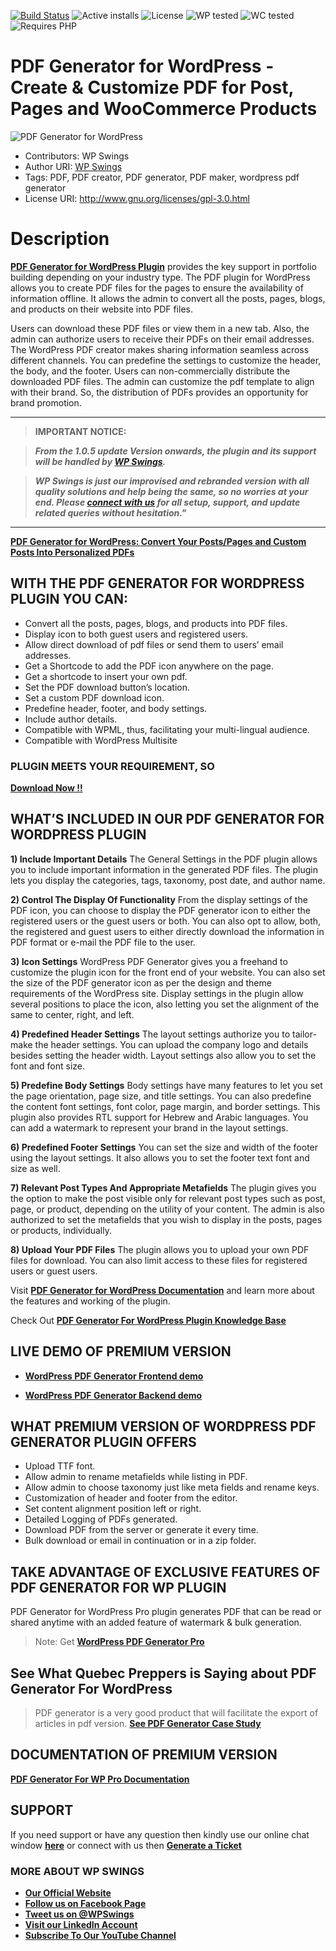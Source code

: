 [![Build Status](https://img.shields.io/travis/twbs/bootstrap/v4-dev.svg)](https://travis-ci.org/twbs/bootstrap) ![Active installs](https://img.shields.io/badge/Active-500%2B-brightgreen) ![License](https://img.shields.io/badge/License-GPLv3%20or%20later-yellowgreen) ![WP tested](https://img.shields.io/badge/WP%20tested-6.0.0-brightgreen) ![WC tested](https://img.shields.io/badge/WC%20tested-6.5.1-brightgreen) ![Requires PHP](https://img.shields.io/badge/Requires%20PHP-7.2-blue)
# PDF Generator for WordPress - Create & Customize PDF for Post, Pages and WooCommerce Products
![PDF Generator for WordPress](https://ps.w.org/pdf-generator-for-wp/assets/banner-772x250.png?rev=2672197)
* Contributors: WP Swings
* Author URI: [WP Swings](https://wpswings.com/?utm_source=wpswings-official&utm_medium=pdf-github-page&utm_campaign=site)
* Tags: PDF, PDF creator, PDF generator, PDF maker, wordpress pdf generator
* License URI: http://www.gnu.org/licenses/gpl-3.0.html 

# Description
[**PDF Generator for WordPress Plugin**](https://wordpress.org/plugins/pdf-generator-for-wp/) provides the key support in portfolio building depending on your industry type. The PDF plugin for WordPress allows you to create PDF files for the pages to ensure the availability of information offline. It allows the admin to convert all the posts, pages, blogs, and products on their website into PDF files. 

Users can download these PDF files or view them in a new tab. Also, the admin can authorize users to receive their PDFs on their email addresses. The WordPress PDF creator makes sharing information seamless across different channels. You can predefine the settings to customize the header, the body, and the footer.
Users can non-commercially distribute the downloaded PDF files. The admin can customize the pdf template to align with their brand. So, the distribution of PDFs provides an opportunity for brand promotion.

***
>**IMPORTANT NOTICE:**

>_**From the 1.0.5 update Version onwards, the plugin and its support will be handled by [**WP Swings**](https://wpswings.com/?utm_source=wpswings-official&utm_medium=pdf-github-page&utm_campaign=official).**_

>_**WP Swings is just our improvised and rebranded version with all quality solutions and help being the same, so no worries at your end. Please [**connect with us**](https://wpswings.com/contact-us/?utm_source=wpswings-pdf-contactus&utm_medium=pdf-github-page&utm_campaign=contact-us) for all setup, support, and update related queries without hesitation."**_
***

[**PDF Generator for WordPress: Convert Your Posts/Pages and Custom Posts Into Personalized PDFs**](https://www.youtube.com/watch?v=zj04gBgWX3E)

## WITH THE PDF GENERATOR FOR WORDPRESS PLUGIN YOU CAN:

- Convert all the posts, pages, blogs, and products into PDF files.
- Display icon to both guest users and registered users.
- Allow direct download of pdf files or send them to users’ email addresses. 
- Get a Shortcode to add the PDF icon anywhere on the page.
- Get a shortcode to insert your own pdf.
- Set the PDF download button’s location. 
- Set a custom PDF download icon.
- Predefine header, footer, and body settings.
- Include author details. 
- Compatible with WPML, thus, facilitating your multi-lingual audience.
- Compatible with WordPress Multisite

### PLUGIN MEETS YOUR REQUIREMENT, SO 
[**Download Now !!**](https://downloads.wordpress.org/plugin/pdf-generator-for-wp.zip) 

## WHAT’S INCLUDED IN OUR PDF GENERATOR FOR WORDPRESS PLUGIN

**1) Include Important Details**
The General Settings in the PDF plugin allows you to include important information in the generated PDF files. The plugin lets you display the categories, tags, taxonomy, post date, and author name. 

**2) Control The Display Of Functionality**
From the display settings of the PDF icon, you can choose to display the PDF generator icon to either the registered users or the guest users or both. You can also opt to allow, both, the registered and guest users to either directly download the information in PDF format or e-mail the PDF file to the user.

**3) Icon Settings**
WordPress PDF Generator gives you a freehand to customize the plugin icon for the front end of your website. You can also set the size of the PDF generator icon as per the design and theme requirements of the WordPress site. Display settings in the plugin allow several positions to place the icon, also letting you set the alignment of the same to center, right, and left.

**4) Predefined Header Settings**
The layout settings authorize you to tailor-make the header settings. You can upload the company logo and details besides setting the header width. Layout settings also allow you to set the font and font size. 

**5) Predefine Body Settings**
Body settings have many features to let you set the page orientation, page size, and title settings. You can also predefine the content font settings, font color, page margin, and border settings. This plugin also provides RTL support for Hebrew and Arabic languages. You can add a watermark to represent your brand in the layout settings.

**6)  Predefined Footer Settings**
You can set the size and width of the footer using the layout settings. It also allows you to set the footer text font and size as well. 

**7) Relevant Post Types And Appropriate Metafields**
The plugin gives you the option to make the post visible only for relevant post types such as post, page, or product, depending on the utility of your content. The admin is also authorized to set the metafields that you wish to display in the posts, pages or products, individually.

**8) Upload Your PDF Files**
The plugin allows you to upload your own PDF files for download. You can also limit access to these files for registered users or guest users.

Visit [**PDF Generator for WordPress Documentation**](https://docs.wpswings.com/pdf-generator-for-wp/?utm_source=wpswings-pdf-doc&utm_medium=pdf-github-page&utm_campaign=documentation) and learn more about the features and working of the plugin.

Check Out [**PDF Generator For WordPress Plugin Knowledge Base**](https://support.wpswings.com/wordpress-plugins-knowledge-base/category/pdf-generator-for-wp/?utm_source=wpswings-pdf-kb&utm_medium=pdf-github-page&utm_campaign=kb)

## LIVE DEMO OF PREMIUM VERSION

* [**WordPress PDF Generator Frontend demo**](https://demo.wpswings.com/pdf-generator-for-wp-pro/?utm_source=wpswings-pdf-demo&utm_medium=pdf-github-page&utm_campaign=frontend-demo)

* [**WordPress PDF Generator Backend demo**](https://demo.wpswings.com/pdf-generator-for-wp-pro/request-for-personal-demo/?utm_source=wpswings-pdf-demo&utm_medium=wpswings-github-page&utm_campaign=demo)


## WHAT PREMIUM VERSION OF WORDPRESS PDF GENERATOR PLUGIN OFFERS

- Upload TTF font.
- Allow admin to rename metafields while listing in PDF.
- Allow admin to choose taxonomy just like meta fields and rename keys.
- Customization of header and footer from the editor.
- Set content alignment position left or right.
- Detailed Logging of PDFs generated.
- Download PDF from the server or generate it every time.
- Bulk download or email in continuation or in a zip folder.



## TAKE ADVANTAGE OF EXCLUSIVE FEATURES OF PDF GENERATOR FOR WP PLUGIN
PDF Generator for WordPress Pro plugin generates PDF that can be read or shared anytime with an added feature of watermark & bulk generation.

> Note:  Get [**WordPress PDF Generator Pro**](https://wpswings.com/product/pdf-generator-for-wp-pro/?utm_source=wpswings-pdf-pro&utm_medium=wpswings-github-page&utm_campaign=pro-plugin)

## See What Quebec Preppers is Saying about PDF Generator For WordPress

> PDF generator is a very good product that will facilitate the export of articles in pdf version. [**See PDF Generator Case Study**](https://wpswings.com/case-studies/quebec-preppers/?utm_source=wpswings-pdf-case-study&utm_medium=pdf-github-page&utm_campaign=pdf-case-study)


## DOCUMENTATION OF PREMIUM VERSION

 [**PDF Generator For WP Pro Documentation**](https://docs.wpswings.com/pdf-generator-for-wp-pro?utm_source=wpswings-pdf-doc&utm_medium=pdf-github-page&utm_campaign=pro-doc)

## SUPPORT
If you need support or have any question then kindly use our online chat window [**here**](https://wpswings.com/?utm_source=wpswings-pdf-here&utm_medium=wpswings-github-page&utm_campaign=here) or  connect with us then [**Generate a Ticket**](https://wpswings.com/submit-query/?utm_source=wpswings-pdf-query&utm_medium=wpswings-github-page&utm_campaign=generate-ticket)


### **MORE ABOUT WP SWINGS**

- [**Our Official Website**](https://wpswings.com/?utm_source=wpswings-official&utm_medium=pdf-github-page&utm_campaign=official)
- [**Follow us on Facebook Page**](https://www.facebook.com/wpswings)
- [**Tweet us on @WPSwings**](https://twitter.com/wpswings)
- [**Visit our LinkedIn Account**](https://www.linkedin.com/company/wpswings)
- [**Subscribe To Our YouTube Channel**](https://www.youtube.com/channel/UC7nYNf0JETOwW3GOD_EW2Ag)




